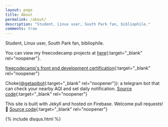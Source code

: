 ```yaml
---
layout: page
title: About
permalink: /about/
description: "Student, Linux user, South Park fan, bibliophile."
comments: true
---
```

Student, Linux user, South Park fan, bibliophile.

You can view my freecodecamp projects at [here](https://xxyzz.github.io){:target="_blank" rel="noopener"}.

[freecodecamp's front end development certification](https://www.freecodecamp.org/xxyzz/front-end-certification){:target="_blank" rel="noopener"}

Choke([@getaqibot](https://t.me/getAqiBot){:target="_blank" rel="noopener"}): a telegram bot that can check your nearby AQI and set daily notification. [Source code](https://github.com/xxyzz/choke){:target="_blank" rel="noopener"}

This site is built with Jekyll and hosted on Firebase. Welcome pull requests!🙂 [Source code](https://github.com/xxyzz/myblog){:target="_blank" rel="noopener"}

{% include disqus.html %}
